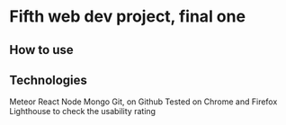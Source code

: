 # Fifth web dev project, final one


## How to use


## Technologies
Meteor
React
Node
Mongo
Git, on Github
Tested on Chrome and Firefox
Lighthouse to check the usability rating
